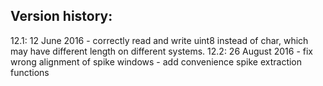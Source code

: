 Version history:
----------------
12.1: 12 June 2016
    - correctly read and write uint8 instead of char, which may have different length on different systems.
12.2: 26 August 2016
    - fix wrong alignment of spike windows
    - add convenience spike extraction functions
